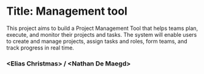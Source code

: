 # Title: Management tool
This project aims to build a Project Management Tool that helps teams plan, execute, and monitor their projects and tasks. The system will enable users to create and manage projects, assign tasks and roles, form teams, and track progress in real time.


### \<Elias Christmas\> / \<Nathan De Maegd\>
